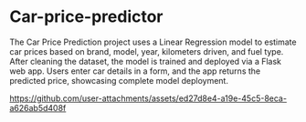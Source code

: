 # Car-price-predictor
 The Car Price Prediction project uses a Linear Regression model to estimate car prices based on brand, model, year, kilometers driven, and fuel type. After cleaning the dataset, the model is trained and deployed via a Flask web app. Users enter car details in a form, and the app returns the predicted price, showcasing complete model deployment.



https://github.com/user-attachments/assets/ed27d8e4-a19e-45c5-8eca-a626ab5d408f

